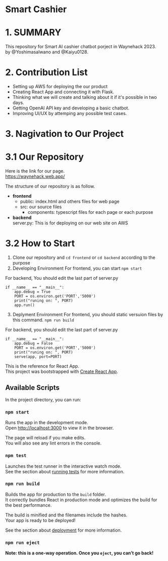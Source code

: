 # Smart Cashier

# 1. SUMMARY
This repository for Smart AI cashier chatbot porject in Waynehack 2023.  
by @YoshimasaIwano and @Kaiyu0128.  

# 2. Contribution List
- Setting up AWS for deploying the our product
- Creating React App and connecting it with Flask. 
- Thinking what we will create and talking about it if it's possible in two days. 
- Getting OpenAI API key and developing a basic chatbot. 
- Improving UI/UX by attemping any possible test cases.

# 3. Nagivation to Our Project
# 3.1 Our Repository  
Here is the link for our page.  
https://waynehack.web.app/
  
The structure of our repository is as follow.
- **frontend**
    - public: index.html and others files for web page
    - src: our source files  
        -  components: typescript files for each page or each purpose
- **backend**  
    server.py: This is for deploying on our web site on AWS  
    
# 3.2 How to Start  
1.  Clone our repository and `cd frontend` or `cd backend` according to the purpose  
2.  Developing Environment 
For frontend, you can start 
`npm start`   
  
For backend, You should edit the last part of server.py  
```
if __name__ == "__main__":
    app.debug = True
    PORT = os.environ.get('PORT','5000')
    print("runing on: ", PORT)
    app.run()
 ```  
 3.  Deplyment Environment 
 For frontend, you should static versuion files by this command.
`npm run build`  
  
For backend, you should edit the last part of server.py  
```
if __name__ == "__main__":
    app.debug = False
    PORT = os.environ.get('PORT','5000')
    print("runing on: ", PORT)
    serve(app, port=PORT)
 ```   
 
 
This is the reference for React App.  
This project was bootstrapped with [Create React App](https://github.com/facebook/create-react-app).

## Available Scripts

In the project directory, you can run:

### `npm start`

Runs the app in the development mode.\
Open [http://localhost:3000](http://localhost:3000) to view it in the browser.

The page will reload if you make edits.\
You will also see any lint errors in the console.

### `npm test`

Launches the test runner in the interactive watch mode.\
See the section about [running tests](https://facebook.github.io/create-react-app/docs/running-tests) for more information.

### `npm run build`

Builds the app for production to the `build` folder.\
It correctly bundles React in production mode and optimizes the build for the best performance.

The build is minified and the filenames include the hashes.\
Your app is ready to be deployed!

See the section about [deployment](https://facebook.github.io/create-react-app/docs/deployment) for more information.

### `npm run eject`

**Note: this is a one-way operation. Once you `eject`, you can’t go back!**
